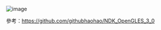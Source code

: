 ![image](https://github.com/HBWang5/3DLoadDemo/blob/master/2021.12.19.17.33.18.gif)



參考：https://github.com/githubhaohao/NDK_OpenGLES_3_0
